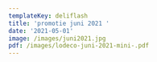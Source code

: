 ```yaml
---
templateKey: deliflash
title: 'promotie juni 2021 '
date: '2021-05-01'
image: /images/juni2021.jpg
pdf: /images/lodeco-juni-2021-mini-.pdf
---
```


